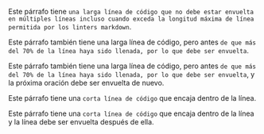 Este párrafo tiene
`una larga línea de código que no debe estar envuelta en múltiples líneas incluso cuando exceda la longitud máxima de línea permitida por los linters markdown`.

Este párrafo también tiene una larga línea de código, pero antes
`de que más del 70% de la línea haya sido llenada, por lo que debe ser envuelta`.

Este párrafo también tiene una larga línea de código, pero antes
`de que más del 70% de la línea haya sido llenada, por lo que debe ser envuelta`,
y la próxima oración debe ser envuelta de nuevo.

Este párrafo tiene una `corta línea de código` que encaja dentro de la línea.

Este párrafo tiene una `corta línea de código` que encaja dentro de la línea y
la línea debe ser envuelta después de ella.
